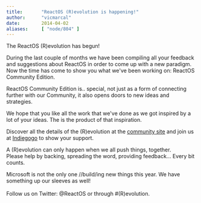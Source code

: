 ```yaml
---
title:       "ReactOS (R)evolution is happening!"
author:      "vicmarcal"
date:        2014-04-02
aliases:     [ "node/804" ]
---
```


<p>The ReactOS (R)evolution has begun!</p><p>During the last couple of months we have been compiling all your&nbsp;feedback and suggestions about ReactOS in order to come up with a new&nbsp;paradigm. Now the time has come to show you what we've been working on:&nbsp;ReactOS Community Edition.</p><p>ReactOS Community Edition is.. special, not just as a form of&nbsp;connecting further with our Community, it also opens doors to new&nbsp;ideas and strategies.</p><p>We hope that you like all the work that we've done as we got inspired by&nbsp;a lot of your ideas. The is the product of that inspiration.</p><p>Discover all the details of the (R)evolution at the <a href="http://community.reactos.org">community site</a> and join us at <a href="https://www.indiegogo.com/projects/reactos-community-edition">Indiegogo</a> to show your support.</p><p>A (R)evolution can only happen when we all push things, together. Please&nbsp;help by backing, spreading the word, providing feedback... Every bit counts.</p><p>Microsoft is not the only one //build/ing new things this year. We have something up our sleeves as well!<br><br>Follow us on Twitter: @ReactOS or through #(R)evolution.</p>
